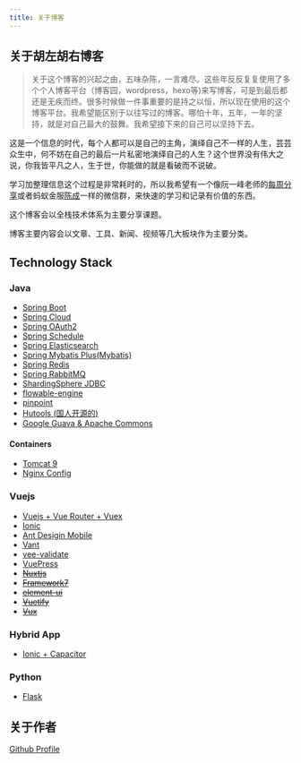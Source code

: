 ```yaml
---
title: 关于博客
---
```


## 关于胡左胡右博客

> 关于这个博客的兴起之由，五味杂陈，一言难尽。这些年反反复复使用了多个个人博客平台（博客园，wordpress，hexo等)来写博客，可是到最后都还是无疾而终。很多时候做一件事重要的是持之以恒，所以现在使用的这个博客平台。我希望能区别于以往写过的博客。哪怕十年，五年，一年的坚持，就是对自己最大的鼓舞。我希望接下来的自己可以坚持下去。

这是一个信息的时代，每个人都可以是自己的主角，演绎自己不一样的人生，芸芸众生中，何不妨在自己的最后一片私密地演绎自己的人生？这个世界没有伟大之说，你我皆平凡之人，生于世，你能做的就是看破而不说破。

学习加整理信息这个过程是非常耗时的，所以我希望有一个像阮一峰老师的[每周分享](http://www.ruanyifeng.com/blog/2018/12/weekly-issue-36.html)或者蚂蚁金服[陈成](https://github.com/sorrycc/)一样的微信群，来快速的学习和记录有价值的东西。

这个博客会以全栈技术体系为主要分享课题。

博客主要内容会以文章、工具、新闻、视频等几大板块作为主要分类。


## Technology Stack


### Java

- [Spring Boot](https://github.com/spring-projects/spring-boot)   
- [Spring Cloud](https://github.com/spring-projects/spring-cloud) 
- [Spring OAuth2](https://github.com/spring-projects/spring-security-oauth2-boot) 
- [Spring Schedule]() 
- [Spring Elasticsearch](https://github.com/spring-projects/spring-data-elasticsearch) 
- [Spring Mybatis Plus(Mybatis)](http://mybatis.plus/guide) 
- [Spring Redis](https://github.com/spring-projects/spring-data-redis) 
- [Spring RabbitMQ](https://github.com/spring-projects/spring-amqp)  
- [ShardingSphere JDBC](https://shardingsphere.apache.org/document/current/cn/manual/sharding-jdbc/configuration/config-spring-boot/) 
- [flowable-engine](https://github.com/flowable/flowable-engine)
- [pinpoint](https://github.com/naver/pinpoint)
- [Hutools (国人开源的)](https://www.hutool.cn/docs/) 
- [Google Guava & Apache Commons](https://github.com/google/guava/wiki)

#### Containers

- [Tomcat 9](https://tomcat.apache.org/)
- [Nginx Config](https://nginxconfig.io)


### Vuejs

- [Vuejs + Vue Router + Vuex](https://vuejs.org)
- [Ionic](https://github.com/ionic-team/ionic/tree/master/vue)
- [Ant Desigin Mobile](https://github.com/vueComponent/ant-design-vue)
- [Vant](https://youzan.github.io/vant/#/zh-CN/intro)
- [vee-validate](https://github.com/baianat/vee-validate)
- [VuePress](http://vuepress.vuejs.org/zh/guide/)
- ~~[Nuxtjs](https://nuxtjs.org)~~
- ~~[Framework7](http://framework7.io/vue/)~~
- ~~[element-ui](http://element.eleme.io)~~
- ~~[Vuetify](https://vuetifyjs.com/en/)~~
- ~~[Vux](https://doc.vux.li/zh-CN/components/actionsheet.html)~~

### Hybrid App

 - [Ionic + Capacitor](https://capacitor.ionicframework.com)


### Python

- [Flask](http://flask.pocoo.org/)



## 关于作者

[Github Profile](https://profile-summary-for-github.com/user/alterhu2020)
